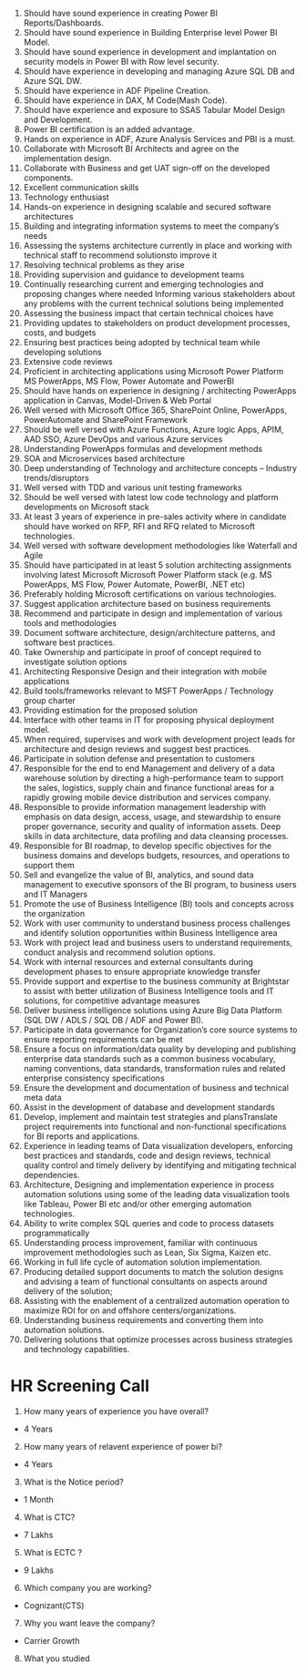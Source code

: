 1. Should have sound experience in creating Power BI Reports/Dashboards.
1. Should have sound experience in Building Enterprise level Power BI Model.
1. Should have sound experience in development and implantation on security models in Power BI with Row level security.
1. Should have experience in developing and managing Azure SQL DB and Azure SQL DW.
1. Should have experience in ADF Pipeline Creation.
1. Should have experience in DAX, M Code(Mash Code).
1. Should have experience and exposure to SSAS Tabular Model Design and Development.
1. Power BI certification is an added advantage.
1. Hands on experience in ADF, Azure Analysis Services and PBI is a must.
1. Collaborate with Microsoft BI Architects and agree on the implementation design.
1. Collaborate with Business and get UAT sign-off on the developed components.
2. Excellent communication skills
2. Technology enthusiast
3. Hands-on experience in designing scalable and secured software architectures
4. Building and integrating information systems to meet the company’s needs
5. Assessing the systems architecture currently in place and working with technical staff to
recommend solutionsto improve it
6. Resolving technical problems as they arise
7. Providing supervision and guidance to development teams
8. Continually researching current and emerging technologies and proposing changes where needed
Informing various stakeholders about any problems with the current technical solutions being
implemented
9. Assessing the business impact that certain technical choices have
10. Providing updates to stakeholders on product development processes, costs, and budgets
11. Ensuring best practices being adopted by technical team while developing solutions
12. Extensive code reviews
13. Proficient in architecting applications using Microsoft Power Platform MS PowerApps, MS Flow, Power Automate and PowerBI
14. Should have hands on experience in designing / architecting PowerApps application in Canvas, Model-Driven & Web Portal
15. Well versed with Microsoft Office 365, SharePoint Online, PowerApps, PowerAutomate and SharePoint Framework
16. Should be well versed with Azure Functions, Azure logic Apps, APIM, AAD SSO, Azure DevOps and various Azure services
17. Understanding PowerApps formulas and development methods
18. SOA and Microservices based architecture
19. Deep understanding of Technology and architecture concepts – Industry trends/disruptors
20. Well versed with TDD and various unit testing frameworks
21. Should be well versed with latest low code technology and platform developments on Microsoft stack
22. At least 3 years of experience in pre-sales activity where in candidate should have worked on RFP, RFI and RFQ related to Microsoft technologies.
23. Well versed with software development methodologies like Waterfall and Agile
24. Should have participated in at least 5 solution architecting assignments involving latest Microsoft Microsoft Power Platform stack (e.g. MS PowerApps, MS Flow, Power Automate, PowerBI, .NET etc)
25. Preferably holding Microsoft certifications on various technologies.
1. Suggest application architecture based on business requirements
2. Recommend and participate in design and implementation of various tools and methodologies
3. Document software architecture, design/architecture patterns, and software best practices.
4. Take Ownership and participate in proof of concept required to investigate solution options
5. Architecting Responsive Design and their integration with mobile applications
6. Build tools/frameworks relevant to MSFT PowerApps / Technology group charter
7. Providing estimation for the proposed solution
8. Interface with other teams in IT for proposing physical deployment model.
9. When required, supervises and work with development project leads for architecture and design reviews and suggest best practices.
10. Participate in solution defense and presentation to customers
11. Responsible for the end to end Management and delivery of a data warehouse solution by directing a high-performance team to support the sales, logistics, supply chain and finance functional areas for a rapidly growing mobile device distribution and services company.
1. Responsible to provide information management leadership with emphasis on data design, access, usage, and stewardship to ensure proper governance, security and quality of information assets. Deep skills in data architecture, data profiling and data cleansing processes. 
1. Responsible for BI roadmap, to develop specific objectives for the business domains and develops budgets, resources, and operations to support them
1. Sell and evangelize the value of BI, analytics, and sound data management to executive sponsors of the BI program, to business users and IT Managers
1. Promote the use of Business Intelligence (BI) tools and concepts across the organization
1. Work with user community to understand business process challenges and identify solution opportunities within Business Intelligence area
1. Work with project lead and business users to understand requirements, conduct analysis and recommend solution options.
1. Work with internal resources and external consultants during development phases to ensure appropriate knowledge transfer
1. Provide support and expertise to the business community at Brightstar to assist with better utilization of Business Intelligence tools and IT solutions, for competitive advantage measures
1. Deliver business intelligence solutions using Azure Big Data Platform (SQL DW / ADLS / SQL DB / ADF and Power BI).
1. Participate in data governance for Organization’s core source systems to ensure reporting requirements can be met
1. Ensure a focus on information/data quality by developing and publishing enterprise data standards such as a common business vocabulary, naming conventions, data standards, transformation rules and related enterprise consistency specifications
1. Ensure the development and documentation of business and technical meta data
1. Assist in the development of database and development standards
1. Develop, implement and maintain test strategies and plansTranslate project requirements into functional and non-functional specifications for BI reports and applications. 
2. Experience in leading teams of Data visualization developers, enforcing best practices and standards, code and design reviews, technical quality control and timely delivery by identifying and mitigating technical dependencies.
3. Architecture, Designing and implementation experience in process automation solutions using some of the leading data visualization tools like Tableau, Power BI etc and/or other emerging automation technologies.
4. Ability to write complex SQL queries and code to process datasets programmatically
5. Understanding process improvement, familiar with continuous improvement methodologies such as Lean, Six Sigma, Kaizen etc.
6. Working in full life cycle of automation solution implementation.
7. Producing detailed support documents to match the solution designs and advising a team of functional consultants on aspects around delivery of the solution; 
8. Assisting with the enablement of a centralized automation operation to maximize ROI for on and offshore centers/organizations.
9. Understanding business requirements and converting them into automation solutions.
10. Delivering solutions that optimize processes across business strategies and technology capabilities.

# HR Screening Call
1. How many years of experience you have overall?
  - 4 Years
2. How many years of relavent experience of power bi?
  - 4 Years
3. What is the Notice period?
  - 1 Month
4. What is CTC?
  - 7 Lakhs
5. What is ECTC ?
  - 9 Lakhs
6. Which company you are working?
  - Cognizant(CTS)
7. Why you want leave the company?
  - Carrier Growth 
8. What you studied


